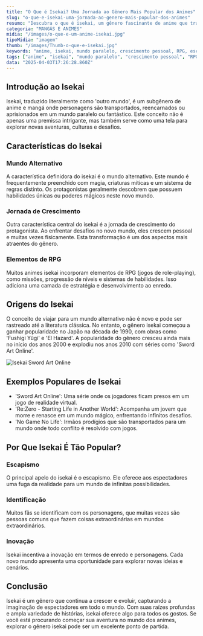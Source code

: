 ```yaml
---
title: "O Que é Isekai? Uma Jornada ao Gênero Mais Popular dos Animes"
slug: "o-que-e-isekai-uma-jornada-ao-genero-mais-popular-dos-animes"
resumo: "Descubra o que é isekai, um gênero fascinante de anime que transporta personagens para mundos fantásticos. Explore as características, origens e exemplos populares que definem isekai e por que ele captura a imaginação de tantos fãs ao redor do mundo."
categoria: "MANGÁS E ANIMES"
midia: "/images/o-que-e-um-anime-isekai.jpg"
tipoMidia: "imagem"
thumb: "/images/Thumb-o-que-e-isekai.jpg"
keywords: "anime, isekai, mundo paralelo, crescimento pessoal, RPG, escapismo, magia, cultura japonesa"
tags: ["anime", "isekai", "mundo paralelo", "crescimento pessoal", "RPG", "escapismo", "magia", "cultura japonesa"]
data: "2025-04-03T17:26:28.860Z"
---
```


## Introdução ao Isekai
Isekai, traduzido literalmente como 'outro mundo', é um subgênero de anime e mangá onde personagens são transportados, reencarnados ou aprisionados em um mundo paralelo ou fantástico. Este conceito não é apenas uma premissa intrigante, mas também serve como uma tela para explorar novas aventuras, culturas e desafios.

## Características do Isekai
### Mundo Alternativo
A característica definidora do isekai é o mundo alternativo. Este mundo é frequentemente preenchido com magia, criaturas míticas e um sistema de regras distinto. Os protagonistas geralmente descobrem que possuem habilidades únicas ou poderes mágicos neste novo mundo.

### Jornada de Crescimento
Outra característica central do isekai é a jornada de crescimento do protagonista. Ao enfrentar desafios no novo mundo, eles crescem pessoal e muitas vezes fisicamente. Esta transformação é um dos aspectos mais atraentes do gênero.

### Elementos de RPG
Muitos animes isekai incorporam elementos de RPG (jogos de role-playing), como missões, progressão de níveis e sistemas de habilidades. Isso adiciona uma camada de estratégia e desenvolvimento ao enredo.

## Origens do Isekai
O conceito de viajar para um mundo alternativo não é novo e pode ser rastreado até a literatura clássica. No entanto, o gênero isekai começou a ganhar popularidade no Japão na década de 1990, com obras como 'Fushigi Yûgi' e 'El Hazard'. A popularidade do gênero cresceu ainda mais no início dos anos 2000 e explodiu nos anos 2010 com séries como 'Sword Art Online'.

![Isekai Sword Art Online](/images/sword-art-online.webp)

## Exemplos Populares de Isekai
- 'Sword Art Online': Uma série onde os jogadores ficam presos em um jogo de realidade virtual.
- 'Re:Zero - Starting Life in Another World': Acompanha um jovem que morre e renasce em um mundo mágico, enfrentando infinitos desafios.
- 'No Game No Life': Irmãos prodígios que são transportados para um mundo onde todo conflito é resolvido com jogos.

## Por Que Isekai É Tão Popular?
### Escapismo
O principal apelo do isekai é o escapismo. Ele oferece aos espectadores uma fuga da realidade para um mundo de infinitas possibilidades.
### Identificação
Muitos fãs se identificam com os personagens, que muitas vezes são pessoas comuns que fazem coisas extraordinárias em mundos extraordinários.
### Inovação
Isekai incentiva a inovação em termos de enredo e personagens. Cada novo mundo apresenta uma oportunidade para explorar novas ideias e cenários.

## Conclusão
Isekai é um gênero que continua a crescer e evoluir, capturando a imaginação de espectadores em todo o mundo. Com suas raízes profundas e ampla variedade de histórias, isekai oferece algo para todos os gostos. Se você está procurando começar sua aventura no mundo dos animes, explorar o gênero isekai pode ser um excelente ponto de partida.